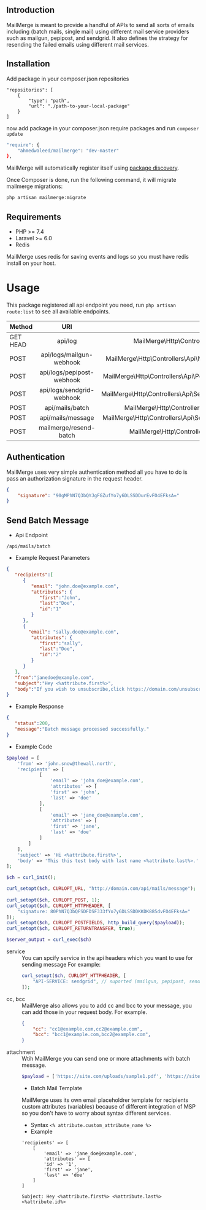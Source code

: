 ## Introduction
MailMerge is meant to provide a handful of APIs to send all sorts of emails including (batch mails, single mail) using different mail service providers such as mailgun, pepipost, and sendgrid. It also defines the strategy for resending the failed emails using different mail services.

## Installation

Add package in your composer.json repositories

```
"repositories": [
    {
        "type": "path",
        "url": "./path-to-your-local-package"
    }
]
```

now add package in your composer.json require packages and run `composer update`

```sh
"require": {
    "ahmedwaleed/mailmerge": "dev-master"
},
```
MailMerge will automatically register itself using [package discovery](https://laravel.com/docs/packages#package-discovery).

Once Composer is done, run the following command, it will migrate mailmerge migrations:

```sh
php artisan mailmerge:migrate
```
## Requirements
- PHP >= 7.4
- Laravel >= 6.0
- Redis

MailMerge uses redis for saving events and logs so you must have redis install on your host.

# Usage
This package registered all api endpoint you need, run `php artisan route:list` to see all available endpoints.

| Method        | URI           | Action| Middleware |
| ------------- |:-------------:| -----:| ---------: |
| GET HEAD       | api/log | MailMerge\Http\Controllers\Api\MailLogsController@index |MailMerge\Http\Middleware\ApiAuth,MailMerge\Http\Middleware\ClientSwitcher |
| POST      | api/logs/mailgun-webhook      |   MailMerge\Http\Controllers\Api\MailgunWebhookController@handle |Mailmerge\Http\Middleware\VerifyMailgunWebhook|
| POST | api/logs/pepipost-webhook      |    MailMerge\Http\Controllers\Api\PepipostWebhookController@handle | |
| POST | api/logs/sendgrid-webhook      |    MailMerge\Http\Controllers\Api\SendGridWebhookController@handle | |
| POST | api/mails/batch      |    MailMerge\Http\Controllers\Api\SendBatchController@handle | MailMerge\Http\Middleware\ApiAuth,MailMerge\Http\Middleware\ClientSwitcher |
| POST | api/mails/message      |    MailMerge\Http\Controllers\Api\SendMailMessageController@handle | MailMerge\Http\Middleware\ApiAuth,MailMerge\Http\Middleware\ClientSwitcher |
| POST | mailmerge/resend-batch      |    MailMerge\Http\Controllers\ResendBatchController@handle | web,Illuminate\Auth\Middleware\Authenticate |   


## Authentication
MailMerge uses very simple authentication method all you have to do is pass an authorization signature in the request header.
```json
{
    "signature": "90gMPhN7Q3bQYJgFGZufYo7y6DLSSDDurEvFO4EFksA="
}
```

## Send Batch Message

* Api Endpoint
```
/api/mails/batch
```

* Example Request Parameters

```json
{ 
   "recipients":[ 
      { 
         "email": "john.doe@example.com",
         "attributes": {
            "first":"John",
            "last":"Doe",
            "id":"1"
         }
      },
      {
        "email": "sally.doe@example.com",
         "attributes": {
            "first":"sally",
            "last":"Doe",
            "id":"2"
         }
      }
   ],
   "from":"janedoe@example.com",
   "subject":"Hey <%attribute.first%>",
   "body":"If you wish to unsubscribe,click https://domain.com/unsubscribe/<%attribute.id%>"
}
```

* Example Response

```json 
{ 
   "status":200,
   "message":"Batch message processed successfully."
}
```

* Example Code

```php
$payload = [
    'from' => 'john.snow@thewall.north',
    'recipients' => [
            [
                'email' => 'john_doe@example.com',
                'attributes' => [
                'first' => 'john',
                'last' => 'doe'
            ],
            [
                'email' => 'jane_doe@example.com',
                'attributes' => [
                'first' => 'jane',
                'last' => 'doe'
            ]
        ]
    ],
    'subject' => 'Hi <%attribute.first%>',
    'body' => 'This this test body with last name <%attribute.last%>.'
];

$ch = curl_init();

curl_setopt($ch, CURLOPT_URL, "http://domain.com/api/mails/message");
        
curl_setopt($ch, CURLOPT_POST, 1);
curl_setopt($ch, CURLOPT_HTTPHEADER, [
    "signature: 80PhN7Q3bQFSDFDSF333fYo7y6DLSSDDKKDK885dvFO4EFksA="
]);
curl_setopt($ch, CURLOPT_POSTFIELDS, http_build_query($payload));
curl_setopt($ch, CURLOPT_RETURNTRANSFER, true);

$server_output = curl_exec($ch)
```


<dl>
  <dt>service</dt>
  <dd>
    You can spcify service in the api headers which you want to use for sending message
    For example:
    
```php
curl_setopt($ch, CURLOPT_HTTPHEADER, [
    "API-SERVICE: sendgrid", // suported (mailgun, pepipost, sendgrid)
]);
```
   <dt>cc, bcc</dt>
   <dd>
    MailMerge also allows you to add cc and bcc to your message, you can add those in your request body.
    For example.
    
```json
{
    "cc": "cc1@example.com,cc2@example.com",
    "bcc": "bcc1@example.com,bcc2@example.com",
}
```
   <dt>attachment</dt>
   <dd>
    Wtih MailMerge you can send one or more attachments with batch message.
    
```php
$payload = ['https://site.com/uploads/sample1.pdf', 'https://site.com/uploads/sample2.pdf'];
```
<dl>

* Batch Mail Template

MailMerge uses its own email placeholdrer template for recipients custom attributes (variables) because of different integration of MSP so you don't have to worry about syntax different services.

- Syntax
`<% attribute.custom_attribute_name %>`
- Example

```
'recipients' => [
    [
        'email' => 'jane_doe@example.com',
        'attributes' => [
        'id' => '1',
        'first' => 'jane',
        'last' => 'doe'
    ]
]
```
```
Subject: Hey <%attribute.first%> <%attribute.last%>  <%attribute.id%>
```

